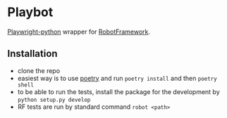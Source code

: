 # Playbot
[Playwright-python](https://github.com/microsoft/playwright-python) wrapper for [RobotFramework](https://robotframework.org/).

## Installation

- clone the repo
- easiest way is to use [poetry](https://python-poetry.org/) and run `poetry install` and then `poetry shell`
- to be able to run the tests, install the package for the development by `python setup.py develop`
- RF tests are run by standard command `robot <path>`
